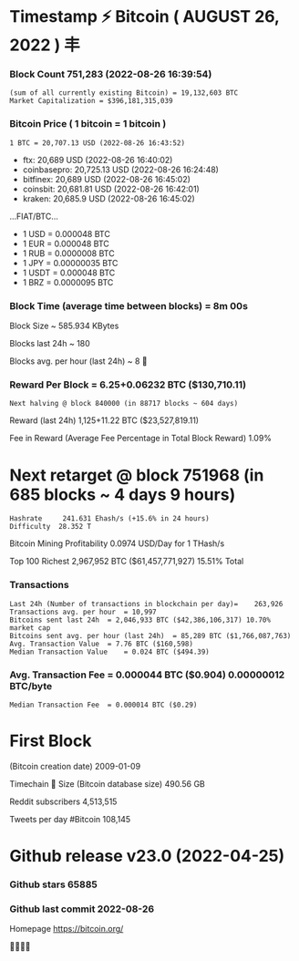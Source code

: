 # Timestamp ⚡ Bitcoin ( AUGUST 26, 2022 ) 丰 

### Block Count	751,283 (2022-08-26 16:39:54)
    (sum of all currently existing Bitcoin) = 19,132,603 BTC
    Market Capitalization = $396,181,315,039

### Bitcoin Price ( 1 bitcoin = 1 bitcoin )
	1 BTC = 20,707.13 USD (2022-08-26 16:43:52)
- ftx: 20,689 USD (2022-08-26 16:40:02)
- coinbasepro: 20,725.13 USD (2022-08-26 16:24:48)
- bitfinex: 20,689 USD (2022-08-26 16:45:02)
- coinsbit: 20,681.81 USD (2022-08-26 16:42:01)
- kraken: 20,685.9 USD (2022-08-26 16:45:02)

...FIAT/BTC...

- 1 USD = 0.000048 BTC
- 1 EUR = 0.000048 BTC
- 1 RUB = 0.0000008 BTC
- 1 JPY = 0.00000035 BTC
- 1 USDT = 0.000048 BTC
- 1 BRZ = 0.0000095 BTC

### Block Time (average time between blocks)	 =  8m 00s

Block Size	~ 585.934 KBytes

Blocks last 24h	~ 180

Blocks avg. per hour (last 24h)	~ 8    🤗

### Reward Per Block	= 6.25+0.06232 BTC ($130,710.11) 
    Next halving @ block 840000 (in 88717 blocks ~ 604 days)

Reward (last 24h)	1,125+11.22 BTC ($23,527,819.11)

Fee in Reward (Average Fee Percentage in Total Block Reward)	1.09%

# Next retarget @ block 751968 (in 685 blocks ~ 4 days 9 hours)
    Hashrate	 241.631 Ehash/s (+15.6% in 24 hours)
    Difficulty	28.352 T 
    
Bitcoin Mining Profitability	0.0974 USD/Day for 1 THash/s

Top 100 Richest	2,967,952 BTC ($61,457,771,927) 15.51% Total

### Transactions 
    Last 24h (Number of transactions in blockchain per day)= 	263,926
    Transactions avg. per hour	= 10,997
    Bitcoins sent last 24h	= 2,046,933 BTC ($42,386,106,317) 10.70% market cap
    Bitcoins sent avg. per hour (last 24h)	= 85,289 BTC ($1,766,087,763)
    Avg. Transaction Value	= 7.76 BTC ($160,598)
    Median Transaction Value	= 0.024 BTC ($494.39)

### Avg. Transaction Fee	= 0.000044 BTC ($0.904) 0.00000012 BTC/byte
    Median Transaction Fee	= 0.000014 BTC ($0.29)
# First Block
(Bitcoin creation date)	2009-01-09

Timechain 🪩 Size (Bitcoin database size)	490.56 GB

Reddit subscribers	4,513,515

Tweets per day #Bitcoin	108,145

# Github release	v23.0 (2022-04-25)
### Github stars	65885
### Github last commit	2022-08-26

Homepage	https://bitcoin.org/

👨‍🚀👩‍🚀

